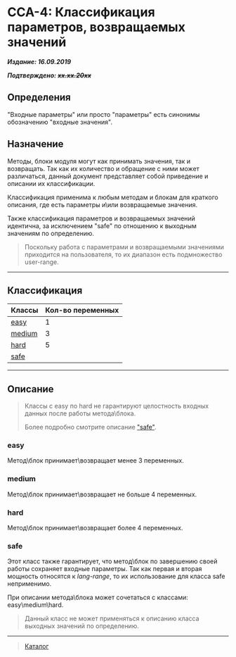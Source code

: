 # CCA-4: Классификация параметров, возвращаемых значений #

***Издание: 16.09.2019***

***Подтверждено: ~~xx.xx.20xx~~***

## Определения ##

"Входные параметры" или просто "параметры" есть синонимы обозначению "входные значения".

## Назначение ##

Методы, блоки модуля могут как принимать значения, так и возвращать. Так как их количество и обращение с ними может различаться, данный документ представляет собой приведение и описании их классификации.

Классификация применима к любым методам и блокам для краткого описания, где есть параметры и\\или возвращаемые значения.

Также классификация параметров и возвращаемых значений идентична, за исключением "safe" по отношению к выходным значениям по определению.

>Поскольку работа с параметрами и возвращаемыми значениями приходится на пользователя, то их диапазон есть подмножество user-range.

***

## Классификация ##

| Классы            | Кол-во переменных  |
|-------------------|--------------------|
| [easy](#easy)     |   1                |
| [medium](#medium) |   3                |
| [hard](#hard)     |   5                |
| [safe](#safe)     |                    |

***

## Описание ##

>Классы с easy по hard не гарантируют целостность входных данных после работы метода\\блока.
>
>Более подробно смотрите описание ["safe"](#safe).

### **easy** ###

Метод\\блок принимает\\возвращает менее 3 переменных.

### **medium** ###

Метод\\блок принимает\\возвращает не больше 4 переменных.

### **hard** ###

Метод\\блок принимает\\возвращает более 4 переменных.

### **safe** ###

Этот класс также гарантирует, что метод\\блок по завершению своей работы сохраняет входные параметры. Так как первая и вторая мощность относятся к *lang-range*, то их использование для класса safe неприменимо.

При описании метода\\блока может сочетаться с классами: easy\\medium\\hard.

>Данный класс не может применяться к описанию класса выходных значений по определению.

***

>[Каталог](../Список%20заклинаний.md)
